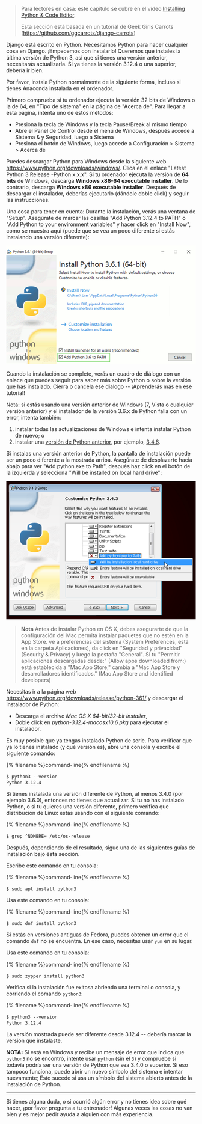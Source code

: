 > Para lectores en casa: este capitulo se cubre en el vídeo [Installing Python & Code Editor](https://www.youtube.com/watch?v=pVTaqzKZCdA).
> 
> Esta sección está basada en un tutorial de Geek Girls Carrots (https://github.com/ggcarrots/django-carrots)

Django está escrito en Python. Necesitamos Python para hacer cualquier cosa en Django. ¡Empecemos con instalarlo! Queremos que instales la última versión de Python 3, así que si tienes una versión anterior, necesitarás actualizarla. Si ya tienes la versión 3.12.4      o una superior, debería ir bien.

Por favor, instala Python normalmente de la siguiente forma, incluso si tienes Anaconda instalada en el ordenador.

<!--sec data-title="Install Python: Windows" data-id="python_windows" data-collapse=true ces-->

Primero comprueba si tu ordenador ejecuta la versión 32 bits de Windows o la de 64, en "Tipo de sistema" en la página de "Acerca de". Para llegar a esta página, intenta uno de estos métodos:

* Presiona la tecla de Windows y la tecla Pause/Break al mismo tiempo
* Abre el Panel de Control desde el menú de Windows, después accede a Sistema & y Seguridad, luego a Sistema
* Presiona el botón de Windows, luego accede a Configuración > Sistema > Acerca de

Puedes descargar Python para Windows desde la siguiente web https://www.python.org/downloads/windows/. Clica en el enlace "Latest Python 3 Release -Python x.x.x". Si tu ordenador ejecuta la versión de **64 bits** de Windows, descarga **Windows x86-64 executable installer**. De lo contrario, descarga **Windows x86 executable installer**. Después de descargar el instalador, deberías ejecutarlo (dándole doble click) y seguir las instrucciones.

Una cosa para tener en cuenta: Durante la instalación, verás una ventana de "Setup". Asegúrate de marcar las casillas "Add Python 3.12.4 to PATH" o "Add Python to your environment variables" y hacer click en "Install Now", como se muestra aquí (puede que se vea un poco diferente si estás instalando una versión diferente):

![No te olvides de agregar Python al Path](../python_installation/images/python-installation-options.png)

Cuando la instalación se complete, verás un cuadro de diálogo con un enlace que puedes seguir para saber más sobre Python o sobre la versión que has instalado. Cierra o cancela ese dialogo -- ¡Aprenderás más en ese tutorial!

Nota: si estás usando una versión anterior de Windows (7, Vista o cualquier versión anterior) y el instalador de la versión 3.6.x de Python falla con un error, intenta también:

1. instalar todas las actualizaciones de Windows e intenta instalar Python de nuevo; o
2. instalar una [versión de Python anterior](https://www.python.org/downloads/windows/), por ejemplo, [3.4.6](https://www.python.org/downloads/release/python-346/).

Si instalas una versión anterior de Python, la pantalla de instalación puede ser un poco diferente a la mostrada arriba. Asegúrate de desplazarte hacia abajo para ver "Add python.exe to Path", después haz click en el botón de la izquierda y selecciona "Will be installed on local hard drive":

![Añadir Python a Path, versiones más antiguas](../python_installation/images/add_python_to_windows_path.png)

<!--endsec-->

<!--sec data-title="Install Python: OS X" data-id="python_OSX"
data-collapse=true ces-->

> **Nota** Antes de instalar Python en OS X, debes asegurarte de que la configuración del Mac permita instalar paquetes que no estén en la App Store. ve a preferencias del sistema (System Preferences, está en la carpeta Aplicaciones), da click en "Seguridad y privacidad" (Security & Privacy) y luego la pestaña "General". Si tu "Permitir aplicaciones descargadas desde:" (Allow apps downloaded from:) está establecida a "Mac App Store," cambia a "Mac App Store y desarrolladores identificados." (Mac App Store and identified developers)

Necesitas ir a la página web https://www.python.org/downloads/release/python-361/ y descargar el instalador de Python:

* Descarga el archivo *Mac OS X 64-bit/32-bit installer*,
* Doble click en *python-3.12.4-macosx10.6.pkg* para ejecutar el instalador.

<!--endsec-->

<!--sec data-title="Install Python: Linux" data-id="python_linux"
data-collapse=true ces-->

Es muy posible que ya tengas instalado Python de serie. Para verificar que ya lo tienes instalado (y qué versión es), abre una consola y escribe el siguiente comando:

{% filename %}command-line{% endfilename %}

    $ python3 --version
    Python 3.12.4
    

Si tienes instalada una versión diferente de Python, al menos 3.4.0 (por ejemplo 3.6.0), entonces no tienes que actualizar. Si tu no has instalado Python, o si tu quieres una versión diferente, primero verifica que distribución de Linux estás usando con el siguiente comando:

{% filename %}command-line{% endfilename %}

    $ grep ^NOMBRE= /etc/os-release
    

Después, dependiendo de el resultado, sigue una de las siguientes guías de instalación bajo ésta sección.

<!--endsec-->

<!--sec data-title="Install Python: Debian or Ubuntu" data-id="python_debian" data-collapse=true ces-->

Escribe este comando en tu consola:

{% filename %}command-line{% endfilename %}

    $ sudo apt install python3
    

<!--endsec-->

<!--sec data-title="Install Python: Fedora" data-id="python_fedora"
data-collapse=true ces-->

Usa este comando en tu consola:

{% filename %}command-line{% endfilename %}

    $ sudo dnf install python3
    

Si estás en versiones antiguas de Fedora, puedes obtener un error que el comando `dnf` no se encuentra. En ese caso, necesitas usar `yum` en su lugar.

<!--endsec-->

<!--sec data-title="Install Python: openSUSE" data-id="python_openSUSE"
data-collapse=true ces-->

Usa este comando en tu consola:

{% filename %}command-line{% endfilename %}

    $ sudo zypper install python3
    

<!--endsec-->

Verifica si la instalación fue exitosa abriendo una terminal o consola, y corriendo el comando `python3`:

{% filename %}command-line{% endfilename %}

    $ python3 --version
    Python 3.12.4
    

La versión mostrada puede ser diferente desde 3.12.4 -- debería marcar la versión que instalaste.

**NOTA:** Si está en Windows y recibe un mensaje de error que indica que `python3` no se encontró, intente usar `python` (sin el `3`) y compruebe si todavía podría ser una versión de Python que sea 3.4.0 o superior. Si eso tampoco funciona, puede abrir un nuevo símbolo del sistema e intentar nuevamente; Esto sucede si usa un símbolo del sistema abierto antes de la instalación de Python.

* * *

Si tienes alguna duda, o si ocurrió algún error y no tienes idea sobre qué hacer, ¡por favor pregunta a tu entrenador! Algunas veces las cosas no van bien y es mejor pedir ayuda a alguien con más experiencia.